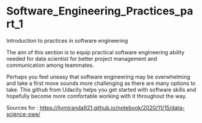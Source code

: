 # Software_Engineering_Practices_part_1
Introduction to practices in software engineering

The aim of this section is to equip practical software engineering ability needed for data scientist for better project management and communication among teammates.

Perhaps you feel uneasy that software engineering may be overwhelming and take a first move sounds more challenging as there are many options to take. This github from Udacity helps you get started with software skills and hopefully become more comfortable working with it throughout the way.


Sources for  :
https://ljvmiranda921.github.io/notebook/2020/11/15/data-science-swe/

